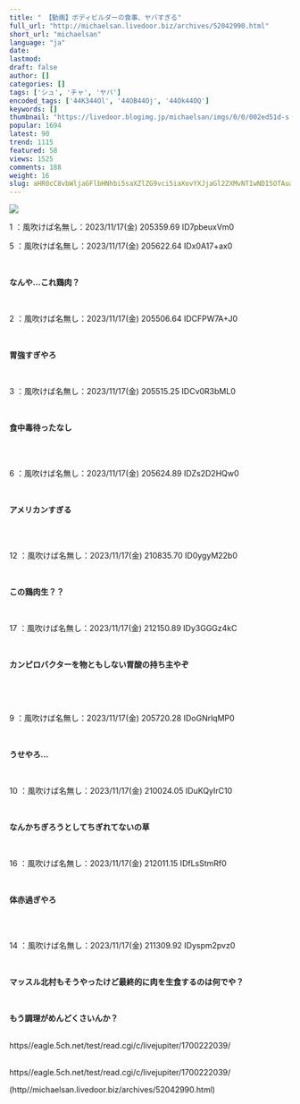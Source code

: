 ```yaml
---
title: " 【動画】ボディビルダーの食事、ヤバすぎる"
full_url: "http://michaelsan.livedoor.biz/archives/52042990.html"
short_url: "michaelsan"
language: "ja"
date: 
lastmod: 
draft: false
author: []
categories: []
tags: ['シュ', 'チャ', 'ヤバ']
encoded_tags: ['44K344Ol', '44OB44Oj', '44Ok44OQ']
keywords: []
thumbnail: "https://livedoor.blogimg.jp/michaelsan/imgs/0/0/002ed51d-s.jpg"
popular: 1694
latest: 90
trend: 1115
featured: 58
views: 1525
comments: 188
weight: 16
slug: aHR0cC8vbWljaGFlbHNhbi5saXZlZG9vci5iaXovYXJjaGl2ZXMvNTIwNDI5OTAuaHRtbA==
---
```


![](https://livedoor.blogimg.jp/michaelsan/imgs/0/0/002ed51d-s.jpg)

<div><p>1 ：風吹けば名無し：2023/11/17(金) 205359.69 ID7pbeuxVm0</p><p>5 ：風吹けば名無し：2023/11/17(金) 205622.64 IDx0A17+ax0</p><p><p><br></p></p><p><b><p>なんや…これ鶏肉？</p></b></p><br><p>2 ：風吹けば名無し：2023/11/17(金) 205506.64 IDCFPW7A+J0</p><br><b><p>胃強すぎやろ</p></b><br><p>3 ：風吹けば名無し：2023/11/17(金) 205515.25 IDCv0R3bML0</p><br><b><p>食中毒待ったなし<br></p><br></b><br><p>6 ：風吹けば名無し：2023/11/17(金) 205624.89 IDZs2D2HQw0</p><br><b><p>アメリカンすぎる<br></p><br></b><br><p>12 ：風吹けば名無し：2023/11/17(金) 210835.70 ID0ygyM22b0</p><br><b><p>この鶏肉生？？</p></b><br><p>17 ：風吹けば名無し：2023/11/17(金) 212150.89 IDy3GGGz4kC</p><br><b><p>カンピロバクターを物ともしない胃酸の持ち主やぞ </p><p><br></p></b><br><p>9 ：風吹けば名無し：2023/11/17(金) 205720.28 IDoGNrlqMP0</p><br><b><p>うせやろ…</p></b><br><p>10 ：風吹けば名無し：2023/11/17(金) 210024.05 IDuKQyIrC10</p><br><b><p>なんかちぎろうとしてちぎれてないの草</p></b><br><p>16 ：風吹けば名無し：2023/11/17(金) 212011.15 IDfLsStmRf0</p><br><b><p>体赤過ぎやろ</p><br></b><br><p>14 ：風吹けば名無し：2023/11/17(金) 211309.92 IDyspm2pvz0</p><br><p><b><p>マッスル北村もそうやったけど最終的に肉を生食するのは何でや？</p></b></p><p><b><p><br></p></b></p><b><p>もう調理がめんどくさいんか？</p></b><br>https//eagle.5ch.net/test/read.cgi/c/livejupiter/1700222039/<br><br clear='all'> <p id='a6850dc6aefc0d5bbff2bea180d92d89'> </p> <p id='a6850dc6aefc0d5bbff2bea180d92d89'> </p> <p class='alistcloud-container-6795'></p> <p>https//eagle.5ch.net/test/read.cgi/c/livejupiter/1700222039/</p></div>

(http//michaelsan.livedoor.biz/archives/52042990.html)
